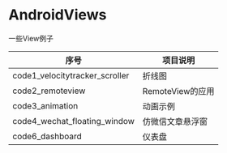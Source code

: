 # AndroidViews
一些View例子

|序号|项目说明|
|--|--|
|code1_velocitytracker_scroller|折线图|
|code2_remoteview|RemoteView的应用|
|code3_animation|动画示例|
|code4_wechat_floating_window|仿微信文章悬浮窗|
|code6_dashboard|仪表盘|
